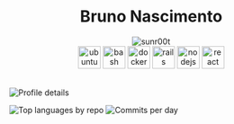 <div align="center">
  
  <h1>Bruno Nascimento</h1>
  <img src="https://i.ibb.co/NWHwmVn/sunr00t.png" alt="sunr00t" />
  </br>
  <img src="https://cdn.jsdelivr.net/gh/devicons/devicon/icons/ubuntu/ubuntu-plain-wordmark.svg" alt="ubuntu" width="40" height="40"/>
  <img src="https://cdn.jsdelivr.net/gh/devicons/devicon/icons/bash/bash-original.svg" alt="bash" width="40" height="40"/>
  <img src="https://cdn.jsdelivr.net/gh/devicons/devicon/icons/docker/docker-original-wordmark.svg" alt="docker" width="40" height="40"/>
  <img src="https://cdn.jsdelivr.net/gh/devicons/devicon/icons/rails/rails-original-wordmark.svg"alt="rails" width="40" height="40"/>
  <img src="https://cdn.jsdelivr.net/gh/devicons/devicon/icons/nodejs/nodejs-original.svg" alt="nodejs" width="40" height="40"/>
  <img src="https://cdn.jsdelivr.net/gh/devicons/devicon/icons/react/react-original-wordmark.svg" alt="react" width="40" height="40" />
  </br>
  </br>
</div>

![Profile details](http://github-profile-summary-cards.vercel.app/api/cards/profile-details?username=sunr00t&theme=radical)

![Top languages by repo](http://github-profile-summary-cards.vercel.app/api/cards/repos-per-language?username=sunr00t&theme=radical)
![Commits per day](http://github-profile-summary-cards.vercel.app/api/cards/productive-time?username=sunr00t&theme=radical&utcOffset=3)
